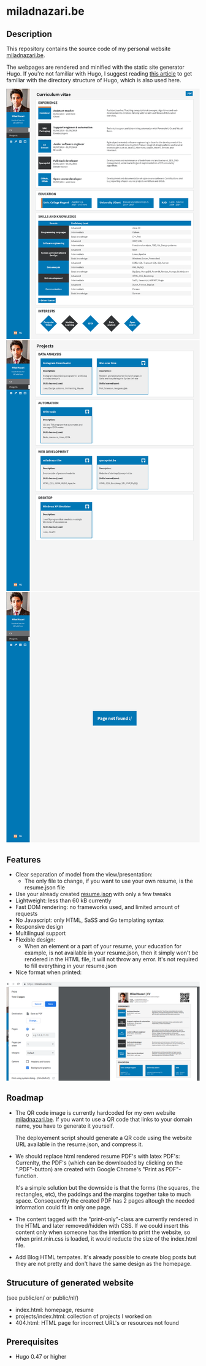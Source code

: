 # miladnazari.be

## Description

This repository contains the source code of my personal website [miladnazari.be](https://miladnazari.be/).

The webpages are rendered and minified with the static site generator Hugo. If you're not familiar with Hugo, I suggest reading [this article](https://gohugo.io/getting-started/directory-structure/) to get familiar with the directory structure of Hugo, which is also used here.

![Preview of the homepage](readmeFiles/index.png)
![Preview of the projects page](readmeFiles/projects.png)
![Preview of the 404 page](readmeFiles/pageNotFound.png)

## Features

* Clear separation of model from the view/presentation:
    * The only file to change, if you want to use your own resume, is the resume.json file
* Use your already created [resume.json](https://jsonresume.org/) with only a few tweaks
* Lightweight: less than 60 kB currently
* Fast DOM rendering: no frameworks used, and limited amount of requests
* No Javascript: only HTML, SaSS and Go templating syntax
* Responsive design
* Multilingual support
* Flexible design: 
    * When an element or a part of your resume, your education for example, is not available in your resume.json, then it simply won't be rendered in the HTML file, it will not throw any error. It's not required to fill everything in your resume.json
* Nice format when printed: 

![Preview of website when it's printed](readmeFiles/printed.png)

## Roadmap

* The QR code image is currently hardcoded for my own       website [miladnazari.be](https://miladnazari.be/). If     you want to use a QR code that links to your domain       name, you have to generate it yourself. 

  The deployement script should generate a QR code using the website URL available in the resume.json, and compress it. 

* We should replace html rendered resume PDF's with latex   PDF's: Currenlty, the PDF's (which can be downloaded by   clicking on the ".PDF"-button) are created with Google    Chrome's "Print as PDF"-function.

  It's a simple solution but the downside is that the forms (the squares, the rectangles, etc), the paddings and the margins together take to much space. Consequently the created PDF has 2 pages altough the needed information could fit in only one page.

* The content tagged with the "print-only"-class are        currently rendered in the HTML and later removed/hidden   with CSS. If we could insert this content only when       someone has the intention to print the website, so when   print.min.css is loaded, it would reducte the size of     the index.html file. 

* Add Blog HTML tempates. It's already possible to create   blog posts but they are not pretty and don't have the     same design as the homepage.

## Strucuture of generated website
(see public/en/ or public/nl/)

* index.html: homepage, resume
* projects/index.html: collection of projects I worked on
* 404.html: HTML page for incorrect URL's or resources                not found

## Prerequisites

* Hugo 0.47 or higher
